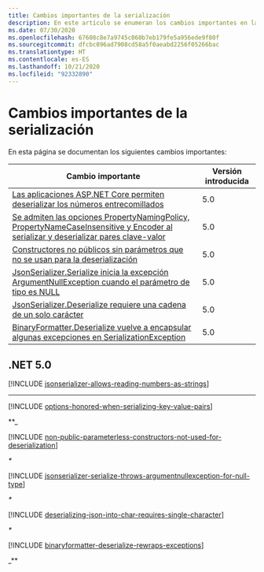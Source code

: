 ```yaml
---
title: Cambios importantes de la serialización
description: En este artículo se enumeran los cambios importantes en la categoría de serialización en .NET Core y .NET 5.0 y versiones posteriores.
ms.date: 07/30/2020
ms.openlocfilehash: 67608c8e7a9745c060b7eb179fe5a956ede9f80f
ms.sourcegitcommit: dfcbc096ad7908cd58a5f0aeabd2256f05266bac
ms.translationtype: HT
ms.contentlocale: es-ES
ms.lasthandoff: 10/21/2020
ms.locfileid: "92332890"
---
```

# <a name="serialization-breaking-changes"></a>Cambios importantes de la serialización

En esta página se documentan los siguientes cambios importantes:

| Cambio importante | Versión introducida |
| - | - |
| [Las aplicaciones ASP.NET Core permiten deserializar los números entrecomillados](#aspnet-core-apps-allow-deserializing-quoted-numbers) | 5.0 |
| [Se admiten las opciones PropertyNamingPolicy, PropertyNameCaseInsensitive y Encoder al serializar y deserializar pares clave-valor](#propertynamingpolicy-propertynamecaseinsensitive-and-encoder-options-are-honored-when-serializing-and-deserializing-key-value-pairs) | 5.0 |
| [Constructores no públicos sin parámetros que no se usan para la deserialización](#non-public-parameterless-constructors-not-used-for-deserialization) | 5.0 |
| [JsonSerializer.Serialize inicia la excepción ArgumentNullException cuando el parámetro de tipo es NULL](#jsonserializerserialize-throws-argumentnullexception-when-type-parameter-is-null) | 5.0 |
| [JsonSerializer.Deserialize requiere una cadena de un solo carácter](#jsonserializerdeserialize-requires-single-character-string) | 5.0 |
| [BinaryFormatter.Deserialize vuelve a encapsular algunas excepciones en SerializationException](#binaryformatterdeserialize-rewraps-some-exceptions-in-serializationexception) | 5.0 |

## <a name="net-50"></a>.NET 5.0

[!INCLUDE [jsonserializer-allows-reading-numbers-as-strings](../../../includes/core-changes/serialization/5.0/jsonserializer-allows-reading-numbers-as-strings.md)]

***

[!INCLUDE [options-honored-when-serializing-key-value-pairs](../../../includes/core-changes/serialization/5.0/options-honored-when-serializing-key-value-pairs.md)]

**_

[!INCLUDE [non-public-parameterless-constructors-not-used-for-deserialization](../../../includes/core-changes/serialization/5.0/non-public-parameterless-constructors-not-used-for-deserialization.md)]

_*_

[!INCLUDE [jsonserializer-serialize-throws-argumentnullexception-for-null-type](../../../includes/core-changes/serialization/5.0/jsonserializer-serialize-throws-argumentnullexception-for-null-type.md)]

_*_

[!INCLUDE [deserializing-json-into-char-requires-single-character](../../../includes/core-changes/serialization/5.0/deserializing-json-into-char-requires-single-character.md)]

_*_

[!INCLUDE [binaryformatter-deserialize-rewraps-exceptions](../../../includes/core-changes/serialization/5.0/binaryformatter-deserialize-rewraps-exceptions.md)]

_**

